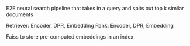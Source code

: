E2E neural search pipeline that takes in a query and spits out top k similar documents

Retriever: Encoder, DPR, Embedding
Rank: Encoder, DPR, Embedding

Faiss to store pre-computed embeddings in an index
